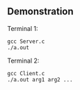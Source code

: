## Demonstration

Terminal 1:
```
gcc Server.c
./a.out
```

Terminal 2:
```
gcc Client.c
./a.out arg1 arg2 ...
```
